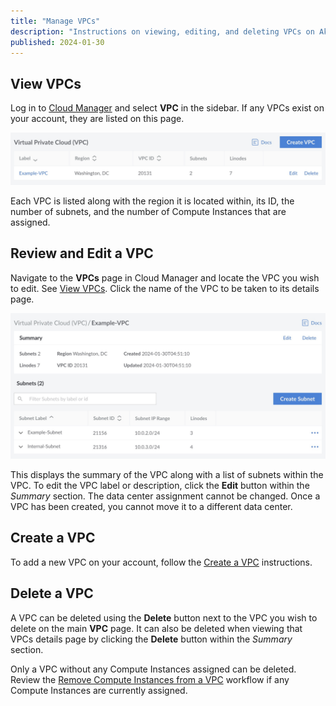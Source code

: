 ```yaml
---
title: "Manage VPCs"
description: "Instructions on viewing, editing, and deleting VPCs on Akamai's cloud computing platform"
published: 2024-01-30
---
```


## View VPCs

Log in to [Cloud Manager](https://cloud.linode.com/) and select **VPC** in the sidebar. If any VPCs exist on your account, they are listed on this page.

![Screenshot of the VPC page in Cloud Manager](vpc-list.jpg)

Each VPC is listed along with the region it is located within, its ID, the number of subnets, and the number of Compute Instances that are assigned.

## Review and Edit a VPC

Navigate to the **VPCs** page in Cloud Manager and locate the VPC you wish to edit. See [View VPCs](#view-vpcs). Click the name of the VPC to be taken to its details page.

![Screenshot of the VPC summary in Cloud Manager](vpc-details.jpg)

This displays the summary of the VPC along with a list of subnets within the VPC. To edit the VPC label or description, click the **Edit** button within the *Summary* section. The data center assignment cannot be changed. Once a VPC has been created, you cannot move it to a different data center.

## Create a VPC

To add a new VPC on your account, follow the [Create a VPC](/docs/products/networking/vpc/guides/create/) instructions.

## Delete a VPC

A VPC can be deleted using the **Delete** button next to the VPC you wish to delete on the main **VPC** page. It can also be deleted when viewing that VPCs details page by clicking the **Delete** button within the _Summary_ section.

Only a VPC without any Compute Instances assigned can be deleted. Review the [Remove Compute Instances from a VPC]() workflow if any Compute Instances are currently assigned.